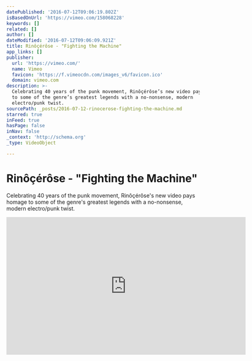 ```yaml
---
datePublished: '2016-07-12T09:06:19.802Z'
isBasedOnUrl: 'https://vimeo.com/158068228'
keywords: []
related: []
author: []
dateModified: '2016-07-12T09:06:09.921Z'
title: Rinôçérôse - "Fighting the Machine"
app_links: []
publisher:
  url: 'https://vimeo.com/'
  name: Vimeo
  favicon: 'https://f.vimeocdn.com/images_v6/favicon.ico'
  domain: vimeo.com
description: >-
  Celebrating 40 years of the punk movement, Rinôçérôse’s new video pays homage
  to some of the genre’s greatest legends with a no-nonsense, modern
  electro/punk twist.
sourcePath: _posts/2016-07-12-rinocerose-fighting-the-machine.md
starred: true
inFeed: true
hasPage: false
inNav: false
_context: 'http://schema.org'
_type: VideoObject

---
```

# Rinôçérôse - "Fighting the Machine"

Celebrating 40 years of the punk movement, Rinôçérôse's new video pays homage to some of the genre's greatest legends with a no-nonsense, modern electro/punk twist.

<iframe src="https://cdn.embedly.com/widgets/media.html?url=https%3A%2F%2Fvimeo.com%2F158068228&amp;src=https%3A%2F%2Fplayer.vimeo.com%2Fvideo%2F158068228&amp;type=text%2Fhtml&amp;key=b7d04c9b404c499eba89ee7072e1c4f7&amp;schema=vimeo" width="624" height="360" scrolling="no" frameborder="0" allowfullscreen="" style=""></iframe>